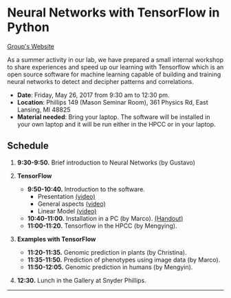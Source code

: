 
# Neural Networks with TensorFlow in Python

[Group's Website](http://quantgen.github.io/)

As a summer activity in our lab, we have prepared a small internal workshop to share experiences and speed up our learning with Tensorflow which is an open source software for machine learning capable of building and training neural networks to detect and decipher patterns and correlations.

* **Date**: Friday, May 26, 2017 from 9:30 am to 12:30 pm.
* **Location**: Phillips 149 (Mason Seminar Room), 361 Physics Rd, East Lansing, MI 48825
* **Material needed**: Bring your laptop. The software will be installed in your own laptop and it will be run either in the HPCC or in your laptop.

## Schedule

 1. **9:30-9:50.** Brief introduction to Neural Networks (by Gustavo)
 
 2. **TensorFlow**
     * **9:50-10:40.** Introduction to the software.
         - Presentation [(video)](https://www.tensorflow.org/)  
         - General aspects [(video)]()
         - Linear Model [(video)](https://www.youtube.com/watch?v=wuo4JdG3SvU&list=PL9Hr9sNUjfsmEu1ZniY0XpHSzl5uihcXZ)
      * **10:40-11:00.** Installation in a PC (by Marco). [(Handout)](https://github.com/QuantGen/LAB-SUMMER-2017-Workshop/blob/master/Installation.md)
      * **11:00-11:20.** Tensorflow in the HPCC (by Mengying).
      
 3. **Examples with TensorFlow**
      * **11:20-11:35.** Genomic prediction in plants (by Christina).
      * **11:35-11:50.** Prediction of phenotypes using image data (by Marco).
      * **11:50-12:05.** Genomic prediction in humans (by Mengyin).
      
 4. **12:30.** Lunch in the Gallery at Snyder Phillips.
 
---
